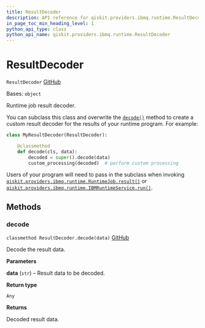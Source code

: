 ```yaml
---
title: ResultDecoder
description: API reference for qiskit.providers.ibmq.runtime.ResultDecoder
in_page_toc_min_heading_level: 1
python_api_type: class
python_api_name: qiskit.providers.ibmq.runtime.ResultDecoder
---
```


# ResultDecoder

<span id="qiskit.providers.ibmq.runtime.ResultDecoder" />

`ResultDecoder` [GitHub](https://github.com/qiskit/qiskit-ibmq-provider/tree/stable/0.19/qiskit/providers/ibmq/runtime/program/result_decoder.py "view source code")

Bases: `object`

Runtime job result decoder.

You can subclass this class and overwrite the [`decode()`](qiskit.providers.ibmq.runtime.ResultDecoder#decode "qiskit.providers.ibmq.runtime.ResultDecoder.decode") method to create a custom result decoder for the results of your runtime program. For example:

```python
class MyResultDecoder(ResultDecoder):

    @classmethod
    def decode(cls, data):
        decoded = super().decode(data)
        custom_processing(decoded)  # perform custom processing
```

Users of your program will need to pass in the subclass when invoking [`qiskit.providers.ibmq.runtime.RuntimeJob.result()`](qiskit.providers.ibmq.runtime.RuntimeJob#result "qiskit.providers.ibmq.runtime.RuntimeJob.result") or [`qiskit.providers.ibmq.runtime.IBMRuntimeService.run()`](qiskit.providers.ibmq.runtime.IBMRuntimeService#run "qiskit.providers.ibmq.runtime.IBMRuntimeService.run").

## Methods

### decode

<span id="qiskit.providers.ibmq.runtime.ResultDecoder.decode" />

`classmethod ResultDecoder.decode(data)` [GitHub](https://github.com/qiskit/qiskit-ibmq-provider/tree/stable/0.19/qiskit/providers/ibmq/runtime/program/result_decoder.py "view source code")

Decode the result data.

**Parameters**

**data** (`str`) – Result data to be decoded.

**Return type**

`Any`

**Returns**

Decoded result data.

